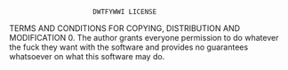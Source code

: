                          DWTFYWWI LICENSE
   TERMS AND CONDITIONS FOR COPYING, DISTRIBUTION AND MODIFICATION
0. The author grants everyone permission to do whatever the fuck they
want with the software and provides no guarantees whatsoever on what
this software may do. 
